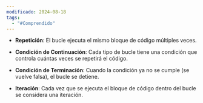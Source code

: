 ```yaml
---
modificado: 2024-08-18
tags:
  - "#Comprendido"
---
```

+ **Repetición**: El bucle ejecuta el mismo bloque de código múltiples veces.

+ **Condición de Continuación**: Cada tipo de bucle tiene una condición que controla cuántas veces se repetirá el código.

+ **Condición de Terminación**: Cuando la condición ya no se cumple (se vuelve falsa), el bucle se detiene.

+ **Iteración**: Cada vez que se ejecuta el bloque de código dentro del bucle se considera una iteración.